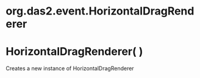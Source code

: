 # org.das2.event.HorizontalDragRenderer



# HorizontalDragRenderer( )
Creates a new instance of HorizontalDragRenderer

